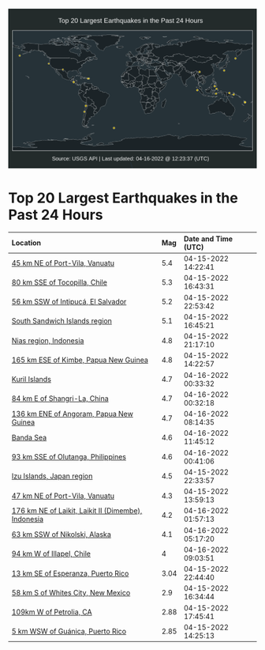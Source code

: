 ![Map](./map.png)

# Top 20 Largest Earthquakes in the Past 24 Hours

| Location | Mag | Date and Time (UTC) |
|:---|:---|:---|
| [45 km NE of Port-Vila, Vanuatu](https://earthquake.usgs.gov/earthquakes/eventpage/us7000h2hw) | 5.4 | 04-15-2022 14:22:41 |
| [80 km SSE of Tocopilla, Chile](https://earthquake.usgs.gov/earthquakes/eventpage/us7000h2im) | 5.3 | 04-15-2022 16:43:31 |
| [56 km SSW of Intipucá, El Salvador](https://earthquake.usgs.gov/earthquakes/eventpage/us7000h2l4) | 5.2 | 04-15-2022 22:53:42 |
| [South Sandwich Islands region](https://earthquake.usgs.gov/earthquakes/eventpage/us7000h2iu) | 5.1 | 04-15-2022 16:45:21 |
| [Nias region, Indonesia](https://earthquake.usgs.gov/earthquakes/eventpage/us7000h2kq) | 4.8 | 04-15-2022 21:17:10 |
| [165 km ESE of Kimbe, Papua New Guinea](https://earthquake.usgs.gov/earthquakes/eventpage/us7000h2hy) | 4.8 | 04-15-2022 14:22:57 |
| [Kuril Islands](https://earthquake.usgs.gov/earthquakes/eventpage/us7000h2lt) | 4.7 | 04-16-2022 00:33:32 |
| [84 km E of Shangri-La, China](https://earthquake.usgs.gov/earthquakes/eventpage/us7000h2lk) | 4.7 | 04-16-2022 00:32:18 |
| [136 km ENE of Angoram, Papua New Guinea](https://earthquake.usgs.gov/earthquakes/eventpage/us7000h2ne) | 4.7 | 04-16-2022 08:14:35 |
| [Banda Sea](https://earthquake.usgs.gov/earthquakes/eventpage/us7000h2nw) | 4.6 | 04-16-2022 11:45:12 |
| [93 km SSE of Olutanga, Philippines](https://earthquake.usgs.gov/earthquakes/eventpage/us7000h2lv) | 4.6 | 04-16-2022 00:41:06 |
| [Izu Islands, Japan region](https://earthquake.usgs.gov/earthquakes/eventpage/us7000h2l1) | 4.5 | 04-15-2022 22:33:57 |
| [47 km NE of Port-Vila, Vanuatu](https://earthquake.usgs.gov/earthquakes/eventpage/us7000h2hs) | 4.3 | 04-15-2022 13:59:13 |
| [176 km NE of Laikit, Laikit II (Dimembe), Indonesia](https://earthquake.usgs.gov/earthquakes/eventpage/us7000h2ly) | 4.2 | 04-16-2022 01:57:13 |
| [63 km SSW of Nikolski, Alaska](https://earthquake.usgs.gov/earthquakes/eventpage/us7000h2mv) | 4.1 | 04-16-2022 05:17:20 |
| [94 km W of Illapel, Chile](https://earthquake.usgs.gov/earthquakes/eventpage/us7000h2nk) | 4 | 04-16-2022 09:03:51 |
| [13 km SE of Esperanza, Puerto Rico](https://earthquake.usgs.gov/earthquakes/eventpage/pr71344713) | 3.04 | 04-15-2022 22:44:40 |
| [58 km S of Whites City, New Mexico](https://earthquake.usgs.gov/earthquakes/eventpage/tx2022hjhd) | 2.9 | 04-15-2022 16:34:44 |
| [109km W of Petrolia, CA](https://earthquake.usgs.gov/earthquakes/eventpage/nc73717945) | 2.88 | 04-15-2022 17:45:41 |
| [5 km WSW of Guánica, Puerto Rico](https://earthquake.usgs.gov/earthquakes/eventpage/pr71344673) | 2.85 | 04-15-2022 14:25:13 |

